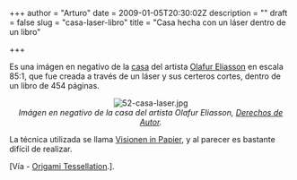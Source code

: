 +++
author = "Arturo"
date = 2009-01-05T20:30:02Z
description = ""
draft = false
slug = "casa-laser-libro"
title = "Casa hecha con un láser dentro de un libro"

+++

 <p>Es una imágen en negativo de la <a href="http://www.kremo.de/html/yourhouse.htm">casa</a> del artista <a href="http://geek.cl/wp-content/uploads/2009/01/index.html">Olafur Eliasson</a> en escala 85:1, que fue creada a través de un láser y sus certeros cortes, dentro de un libro de 454 páginas.</p>

<p align="center"><img src="http://geeksan.com/wp-content/uploads/import/52-casa-laser.jpg" alt="52-casa-laser.jpg" /><br /><cite>Imágen en negativo de la casa del artista Olafur Eliasson, <a href="http://geek.cl/wp-content/uploads/2009/01/www.kremo.de">Derechos de Autor</a>.</cite></p>

<p>La técnica utilizada se llama <a href="http://www.kremo.de/html/home.htm">Visionen in Papier</a>, y al parecer es bastante difícil de realizar.</p> 

<p>[Vía - <a href="http://geek.cl/wp-content/uploads/2009/01/laser-cut-art-book-by-olafur-eliasson">Origami Tessellation</a>.].</p>